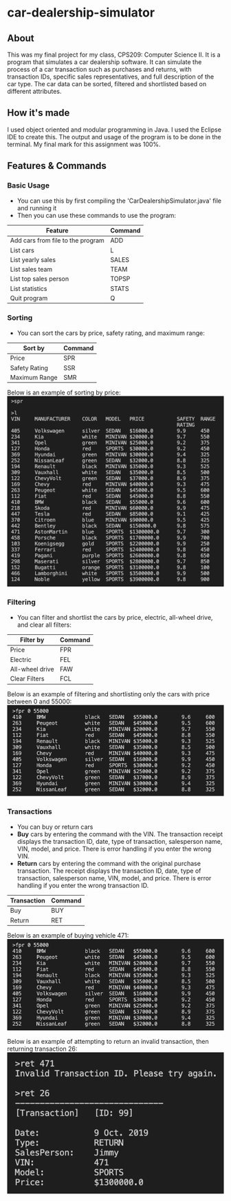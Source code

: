# car-dealership-simulator
## About
This was my final project for my class, CPS209: Computer Science II. It is a program that simulates a car dealership software. It can simulate the process of a car transaction such as purchases and returns, with transaction IDs, specific sales representatives, and full description of the car type. The car data can be sorted, filtered and shortlisted based on different attributes.

## How it's made
I used object oriented and modular programming in Java. I used the Eclipse IDE to create this. The output and usage of the program is to be done in the terminal. My final mark for this assignment was 100%.

## Features & Commands

### Basic Usage
- You can use this by first compiling the 'CarDealershipSimulator.java' file and running it
- Then you can use these commands to use the program:
   
|Feature |Command|
|---|---|
|Add cars from file to the program|ADD|
|List cars|L|
|List yearly sales|SALES|
|List sales team|TEAM|
|List top sales person|TOPSP|
|List statistics|STATS|
|Quit program|Q|

### Sorting
- You can sort the cars by price, safety rating, and maximum range:

|Sort by|Command|
|---|---|
|Price|SPR|
|Safety Rating|SSR|
|Maximum Range|SMR|

Below is an example of sorting by price:
![sorting-example](https://github.com/vanessaland/car-dealership-simulator/blob/master/output-screenshots/sortprice.png?raw=true)

### Filtering
- You can filter and shortlist the cars by price, electric, all-wheel drive, and clear all filters:

|Filter by|Command|
|---|---|
|Price|FPR|
|Electric|FEL|
|All-wheel drive|FAW|
|Clear Filters|FCL|

Below is an example of filtering and shortlisting only the cars with price between 0 and 55000:
![filtering-example](https://github.com/vanessaland/car-dealership-simulator/blob/master/output-screenshots/filterprice.png?raw=true)

### Transactions
- You can buy or return cars
- **Buy** cars by entering the command with the VIN. The transaction receipt displays the transaction ID, date, type of transaction, salesperson name, VIN, model, and price. There is error handling if you enter the wrong VIN.
- **Return** cars by entering the command with the original purchase transaction. The receipt displays the transaction ID, date, type of transaction, salesperson name, VIN, model, and price. There is error handling if you enter the wrong transaction ID.

|Transaction|Command|
|---|---|
|Buy|BUY|
|Return|RET|

Below is an example of buying vehicle 471:
![buy-example](https://github.com/vanessaland/car-dealership-simulator/blob/master/output-screenshots/filterprice.png?raw=true)

Below is an example of attempting to return an invalid transaction, then returning transaction 26:
![return-example](https://github.com/vanessaland/car-dealership-simulator/blob/master/output-screenshots/return.png?raw=true)

